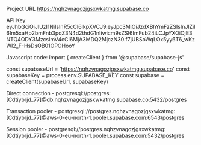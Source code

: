 Project URL https://nqhzvnagozjgsxwkatmg.supabase.co
 
API Key eyJhbGciOiJIUzI1NiIsInR5cCI6IkpXVCJ9.eyJpc3MiOiJzdXBhYmFzZSIsInJlZiI6Im5xaHp2bmFnb3pqZ3N4d2thdG1nIiwicm9sZSI6ImFub24iLCJpYXQiOjE3NTQ4ODY3MzcsImV4cCI6MjA3MDQ2MjczN30.f7jUBSoWqLOx5yy6T6_wKzWl2_F-HsDsOB01OPOHooY


Javascript code:
import { createClient } from '@supabase/supabase-js'

const supabaseUrl = 'https://nqhzvnagozjgsxwkatmg.supabase.co'
const supabaseKey = process.env.SUPABASE_KEY
const supabase = createClient(supabaseUrl, supabaseKey)


Direct connection - postgresql://postgres:[Cdtiybrjd_77]@db.nqhzvnagozjgsxwkatmg.supabase.co:5432/postgres

Transaction pooler - postgresql://postgres.nqhzvnagozjgsxwkatmg:[Cdtiybrjd_77]@aws-0-eu-north-1.pooler.supabase.com:6543/postgres

Session pooler - postgresql://postgres.nqhzvnagozjgsxwkatmg:[Cdtiybrjd_77]@aws-0-eu-north-1.pooler.supabase.com:5432/postgres